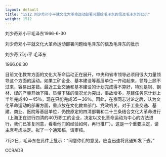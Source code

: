 ```yaml
---
layout: default
title: "1512.刘少奇邓小平就文化大革命运动部署问题给毛泽东的信及毛泽东的批示"
weight: 1512
---
```


刘少奇邓小平毛泽东1966-6-30

刘少奇邓小平就文化大革命运动部署问题给毛泽东的信及毛泽东的批示

刘少奇 邓小平 毛泽东

1966.06.30

目前文化教育方面的文化大革命运动正在展开，中央和省市领导必须用很大力量领导这个方面的运动。如果工矿企业、基本建设等基层单位一齐动起来，领导上顾不过来，容易出差错。最近工业交通和基本建设的计划完成得不算好，特别是钢、钢材、煤的产量开始下降，质量下降的情况尤为突出，事故增多，基建任务原计划上半年完成40－45％，现在只能完成35－36％。因此，在京同志讨论之后，认为文化革命运动的部署方面，重点放在文化教育部门、党政机关。对于工业交通、基建、商业、医院等基层单位，仍按原定的四清部署和二十三条结合文化大革命进行（上海正在进行四清的40万职工的企业，决定以文化革命运动为中心的方法进行，我们已答复同意，看看他们的经验如何，再行推广）。这是一个重要决定，请主席考虑决定。拟了一个通知稿，请审核。

7月2日，毛泽东在此件上批示：“同意你们的意见，应当迅速将此通知发下去。”

CCRADB


